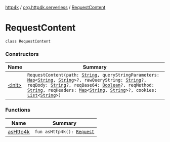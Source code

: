 [http4k](../../index.md) / [org.http4k.serverless](../index.md) / [RequestContent](./index.md)

# RequestContent

`class RequestContent`

### Constructors

| Name | Summary |
|---|---|
| [&lt;init&gt;](-init-.md) | `RequestContent(path: `[`String`](https://kotlinlang.org/api/latest/jvm/stdlib/kotlin/-string/index.html)`, queryStringParameters: `[`Map`](https://kotlinlang.org/api/latest/jvm/stdlib/kotlin.collections/-map/index.html)`<`[`String`](https://kotlinlang.org/api/latest/jvm/stdlib/kotlin/-string/index.html)`, `[`String`](https://kotlinlang.org/api/latest/jvm/stdlib/kotlin/-string/index.html)`>?, rawQueryString: `[`String`](https://kotlinlang.org/api/latest/jvm/stdlib/kotlin/-string/index.html)`?, reqBody: `[`String`](https://kotlinlang.org/api/latest/jvm/stdlib/kotlin/-string/index.html)`?, reqBase64: `[`Boolean`](https://kotlinlang.org/api/latest/jvm/stdlib/kotlin/-boolean/index.html)`?, reqMethod: `[`String`](https://kotlinlang.org/api/latest/jvm/stdlib/kotlin/-string/index.html)`, reqHeaders: `[`Map`](https://kotlinlang.org/api/latest/jvm/stdlib/kotlin.collections/-map/index.html)`<`[`String`](https://kotlinlang.org/api/latest/jvm/stdlib/kotlin/-string/index.html)`, `[`String`](https://kotlinlang.org/api/latest/jvm/stdlib/kotlin/-string/index.html)`>?, cookies: `[`List`](https://kotlinlang.org/api/latest/jvm/stdlib/kotlin.collections/-list/index.html)`<`[`String`](https://kotlinlang.org/api/latest/jvm/stdlib/kotlin/-string/index.html)`>)` |

### Functions

| Name | Summary |
|---|---|
| [asHttp4k](as-http4k.md) | `fun asHttp4k(): `[`Request`](../../org.http4k.core/-request/index.md) |
